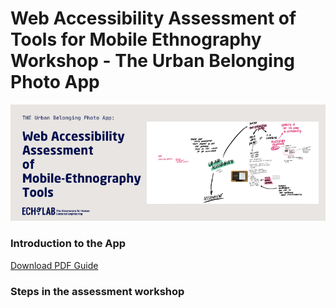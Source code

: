 # Web Accessibility Assessment of Tools for Mobile Ethnography Workshop - The Urban Belonging Photo App

![Logo](images/UBTHUMBNAIL.png)


### Introduction to the App

[Download PDF Guide](https://github.com/ECHOlab-DTU/UB-App-Accessibility-Development/blob/main/EXAMPLE%20UB%20APP.pdf)

### Steps in the assessment workshop

